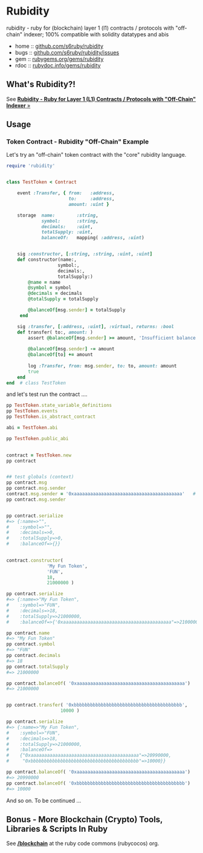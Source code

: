 # Rubidity 

rubidity - ruby for (blockchain) layer 1 (l1) contracts / protocols with "off-chain" indexer; 100% compatible with solidity datatypes and abis


* home  :: [github.com/s6ruby/rubidity](https://github.com/s6ruby/rubidity)
* bugs  :: [github.com/s6ruby/rubidity/issues](https://github.com/s6ruby/rubidity/issues)
* gem   :: [rubygems.org/gems/rubidity](https://rubygems.org/gems/rubidity)
* rdoc  :: [rubydoc.info/gems/rubidity](http://rubydoc.info/gems/rubidity)




## What's Rubidity?!

See [**Rubidity - Ruby for Layer 1 (L1) Contracts / Protocols with "Off-Chain" Indexer**  »](https://github.com/s6ruby/rubidity)


## Usage

### Token Contract - Rubidity "Off-Chain" Example

Let's try an "off-chain" token contract with 
the "core" rubidity language.


``` ruby
require 'rubidity'


class TestToken < Contract    

    event :Transfer, { from:   :address, 
                       to:     :address, 
                       amount: :uint }

    storage  name:        :string, 
             symbol:      :string, 
             decimals:    :uint,       
             totalSupply: :uint,
             balanceOf:   mapping( :address, :uint) 


    sig :constructor, [:string, :string, :uint, :uint] 
    def constructor(name:, 
                   symbol:, 
                   decimals:,
                   totalSupply:) 
        @name = name
        @symbol = symbol
        @decimals = decimals
        @totalSupply = totalSupply

        @balanceOf[msg.sender] = totalSupply
     end

    sig :transfer, [:address, :uint], :virtual, returns: :bool 
    def transfer( to:, amount: )
        assert @balanceOf[msg.sender] >= amount, 'Insufficient balance'
        
        @balanceOf[msg.sender] -= amount
        @balanceOf[to] += amount
   
        log :Transfer, from: msg.sender, to: to, amount: amount        
        true
    end
end  # class TestToken  
```


and let's test run the contract ....

``` ruby
pp TestToken.state_variable_definitions
pp TestToken.events 
pp TestToken.is_abstract_contract

abi = TestToken.abi

pp TestToken.public_abi
  

contract = TestToken.new
pp contract


## test globals (context)
pp contract.msg
pp contract.msg.sender
contract.msg.sender = '0xaaaaaaaaaaaaaaaaaaaaaaaaaaaaaaaaaaaaaaaa'   # a(lice)
pp contract.msg.sender


pp contract.serialize
#=> {:name=>"", 
#    :symbol=>"", 
#    :decimals=>0, 
#    :totalSupply=>0, 
#    :balanceOf=>{}}
      

contract.constructor(
               'My Fun Token',
               'FUN',
               18,
               21000000 )

pp contract.serialize
#=> {:name=>"My Fun Token",
#    :symbol=>"FUN",
#    :decimals=>18,
#    :totalSupply=>21000000,
#    :balanceOf=>{'0xaaaaaaaaaaaaaaaaaaaaaaaaaaaaaaaaaaaaaaaa"=>21000000}}

pp contract.name
#=> "My Fun Token"
pp contract.symbol
#=> "FUN"
pp contract.decimals    
#=> 18
pp contract.totalSupply
#=> 21000000

pp contract.balanceOf( '0xaaaaaaaaaaaaaaaaaaaaaaaaaaaaaaaaaaaaaaaa')
#=> 21000000


pp contract.transfer( '0xbbbbbbbbbbbbbbbbbbbbbbbbbbbbbbbbbbbbbbbb', 
                    10000 )

pp contract.serialize
#=> {:name=>"My Fun Token",
#    :symbol=>"FUN",
#    :decimals=>18,
#    :totalSupply=>21000000,
#    :balanceOf=>
#    {"0xaaaaaaaaaaaaaaaaaaaaaaaaaaaaaaaaaaaaaaaa"=>20990000, 
#     "0xbbbbbbbbbbbbbbbbbbbbbbbbbbbbbbbbbbbbbbbb"=>10000}}

pp contract.balanceOf( '0xaaaaaaaaaaaaaaaaaaaaaaaaaaaaaaaaaaaaaaaa')
#=> 20990000 
pp contract.balanceOf( '0xbbbbbbbbbbbbbbbbbbbbbbbbbbbbbbbbbbbbbbbb')
#=> 10000
```


And so on.  To be continued ...



## Bonus - More Blockchain (Crypto) Tools, Libraries & Scripts In Ruby

See [**/blockchain**](https://github.com/rubycocos/blockchain) 
at the ruby code commons (rubycocos) org.





